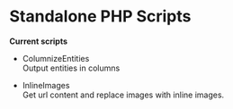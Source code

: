 Standalone PHP Scripts
======================

**Current scripts**
- ColumnizeEntities<br />
  Output entities in columns

- InlineImages<br />
  Get url content and replace images with inline images.
